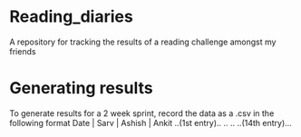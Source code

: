 # Reading_diaries
A repository for tracking the results of a reading challenge amongst my friends

# Generating results
To generate results for a 2 week sprint, record the data as a .csv in the following format
Date | Sarv | Ashish | Ankit
..(1st entry)..
..
..
..(14th entry)...


